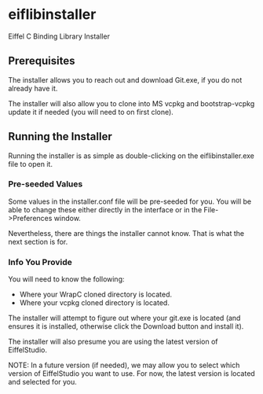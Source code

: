 # eiflibinstaller
Eiffel C Binding Library Installer

## Prerequisites
The installer allows you to reach out and download Git.exe, if you do not already have it.

The installer will also allow you to clone into MS vcpkg and bootstrap-vcpkg update it if needed (you will need to on first clone).

## Running the Installer
Running the installer is as simple as double-clicking on the eiflibinstaller.exe file to open it.

### Pre-seeded Values
Some values in the installer.conf file will be pre-seeded for you. You will be able to change these either directly in the interface or in the File->Preferences window.

Nevertheless, there are things the installer cannot know. That is what the next section is for.

### Info You Provide

You will need to know the following:

- Where your WrapC cloned directory is located.
- Where your vcpkg cloned directory is located.

The installer will attempt to figure out where your git.exe is located (and ensures it is installed, otherwise click the Download button and install it).

The installer will also presume you are using the latest version of EiffelStudio.

NOTE: In a future version (if needed), we may allow you to select which version of EiffelStudio you want to use. For now, the latest version is located and selected for you.

